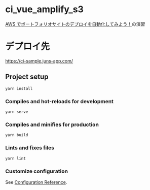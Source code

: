 # ci_vue_amplify_s3

[AWS でポートフォリオサイトのデプロイを自動化してみよう！](https://www.techpit.jp/courses/74)の演習

# デプロイ先
https://ci-sample.juns-app.com/

## Project setup

```
yarn install
```

### Compiles and hot-reloads for development

```
yarn serve
```

### Compiles and minifies for production

```
yarn build
```

### Lints and fixes files

```
yarn lint
```

### Customize configuration

See [Configuration Reference](https://cli.vuejs.org/config/).
